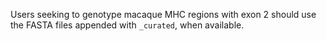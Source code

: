 Users seeking to genotype macaque MHC regions with exon 2 should use the FASTA files appended with `_curated`, when available.
